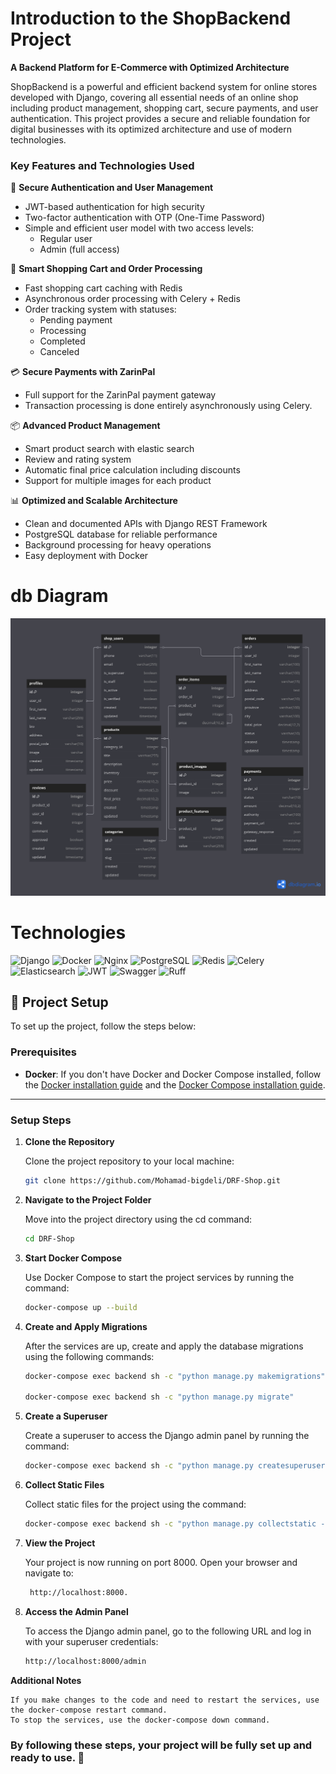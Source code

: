 <h1> Introduction to the ShopBackend Project </h1>

**A Backend Platform for E-Commerce with Optimized Architecture**

ShopBackend is a powerful and efficient backend system for online stores developed with Django, covering all essential needs of an online shop including product management, shopping cart, secure payments, and user authentication. This project provides a secure and reliable foundation for digital businesses with its optimized architecture and use of modern technologies.

### Key Features and Technologies Used

🔐 **Secure Authentication and User Management**  
- JWT-based authentication for high security  
- Two-factor authentication with OTP (One-Time Password)  
- Simple and efficient user model with two access levels:  
  - Regular user  
  - Admin (full access)  

🛒 **Smart Shopping Cart and Order Processing**  
- Fast shopping cart caching with Redis  
- Asynchronous order processing with Celery + Redis  
- Order tracking system with statuses:  
  - Pending payment  
  - Processing  
  - Completed  
  - Canceled  

💳 **Secure Payments with ZarinPal**  
- Full support for the ZarinPal payment gateway
- Transaction processing is done entirely asynchronously using Celery.

📦 **Advanced Product Management**  
- Smart product search with elastic search
- Review and rating system  
- Automatic final price calculation including discounts  
- Support for multiple images for each product  

📊 **Optimized and Scalable Architecture**  
- Clean and documented APIs with Django REST Framework  
- PostgreSQL database for reliable performance  
- Background processing for heavy operations  
- Easy deployment with Docker  

<h1>db Diagram</h1>

![db Diagram](https://raw.githubusercontent.com/Mohamad-bigdeli/DRF-Shop/main/docs/db_diagram.png)

<h1>Technologies</h1>


![Django](https://img.shields.io/badge/Django-092E20?style=for-the-badge&logo=django&logoColor=white)
![Docker](https://img.shields.io/badge/Docker-2496ED?style=for-the-badge&logo=docker&logoColor=white)
![Nginx](https://img.shields.io/badge/Nginx-009639?style=for-the-badge&logo=nginx&logoColor=white)
![PostgreSQL](https://img.shields.io/badge/PostgreSQL-4169E1?style=for-the-badge&logo=postgresql&logoColor=white)
![Redis](https://img.shields.io/badge/Redis-DC382D?style=for-the-badge&logo=redis&logoColor=white)
![Celery](https://img.shields.io/badge/Celery-37814A?style=for-the-badge&logo=celery&logoColor=white)
![Elasticsearch](https://img.shields.io/badge/Elasticsearch-005571?style=for-the-badge&logo=elasticsearch&logoColor=white)
![JWT](https://img.shields.io/badge/JWT-000000?style=for-the-badge&logo=json-web-tokens&logoColor=white)
![Swagger](https://img.shields.io/badge/Swagger-85EA2D?style=for-the-badge&logo=swagger&logoColor=white)
![Ruff](https://img.shields.io/badge/Ruff-000000?style=for-the-badge&logo=black&logoColor=white)

## 🚀 Project Setup

To set up the project, follow the steps below:

### Prerequisites
- **Docker**: If you don't have Docker and Docker Compose installed, follow the [Docker installation guide](https://docs.docker.com/get-docker/) and the [Docker Compose installation guide](https://docs.docker.com/compose/install/).

---

### Setup Steps

1. **Clone the Repository**
  
   Clone the project repository to your local machine:

   ```bash
   git clone https://github.com/Mohamad-bigdeli/DRF-Shop.git

2. **Navigate to the Project Folder**

    Move into the project directory using the cd command:

    ```bash
    cd DRF-Shop
    

3. **Start Docker Compose** 

    Use Docker Compose to start the project services by running the command:

    ```bash
    docker-compose up --build 

4. **Create and Apply Migrations**

    After the services are up, create and apply the database migrations using the following commands:
    ```bash 
    docker-compose exec backend sh -c "python manage.py makemigrations"

    docker-compose exec backend sh -c "python manage.py migrate"

5. **Create a Superuser**

    Create a superuser to access the Django admin panel by running the command:

    ```bash
    docker-compose exec backend sh -c "python manage.py createsuperuser"

6. **Collect Static Files**

    Collect static files for the project using the command:

    ```bash
    docker-compose exec backend sh -c "python manage.py collectstatic --noinput"
    
7. **View the Project**

    Your project is now running on port 8000. Open your browser and navigate to:

   ```bash
    http://localhost:8000.

8. **Access the Admin Panel**

    To access the Django admin panel, go to the following URL and log in with your superuser credentials:

    ```bash
    http://localhost:8000/admin

**Additional Notes**

    If you make changes to the code and need to restart the services, use the docker-compose restart command.
    To stop the services, use the docker-compose down command.

<h3>By following these steps, your project will be fully set up and ready to use. 🎉</h3>
